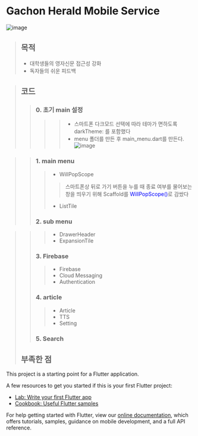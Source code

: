 # Gachon Herald Mobile Service
![image](https://user-images.githubusercontent.com/71575861/153518862-748a5761-989b-46e2-8860-bbdfa3edcb52.png)


> ## 목적
> - 대학생들의 영자신문 접근성 강화
> - 독자들의 쉬운 피드백

> ## 코드
>> ### 0. 초기 main 설정
>>>> - 스마트폰 다크모드 선택에 따라 테마가 면하도록 darkTheme: 를 포함했다
>>>> - menu 폴더를 만든 후 main_menu.dart를 만든다.
>>>> ![image](https://user-images.githubusercontent.com/71575861/153519188-9a60e186-9f0e-4fd5-9afb-eeecc68d41a7.png)

>> ### 1. main menu
>>> + WillPopScope
>>>> 스마트폰상 뒤로 가기 버튼을 누를 때 종료 여부를 물어보는 창을 띄우기 위해 Scaffold를 <span style="color:blue">WillPopScope()</span>로 감쌌다
>>> + ListTile
>> ### 2. sub menu

>>> + DrawerHeader
>>> + ExpansionTile
>> ### 3. Firebase
>>> + Firebase
>>> + Cloud Messaging
>>> + Authentication
>> ### 4. article
>>> + Article
>>> + TTS
>>> + Setting
>> ### 5. Search
> ## 부족한 점
> 

This project is a starting point for a Flutter application.

A few resources to get you started if this is your first Flutter project:

- [Lab: Write your first Flutter app](https://flutter.dev/docs/get-started/codelab)
- [Cookbook: Useful Flutter samples](https://flutter.dev/docs/cookbook)

For help getting started with Flutter, view our
[online documentation](https://flutter.dev/docs), which offers tutorials,
samples, guidance on mobile development, and a full API reference.
